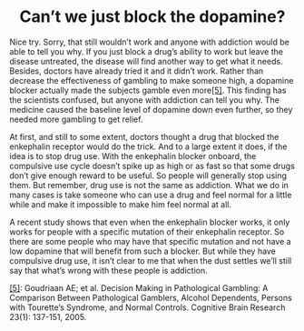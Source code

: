 <center><h1>Can’t we just block the dopamine?</h1></center>

Nice try. Sorry, that still wouldn’t work and anyone with addiction would be able to tell you why. If you just block a drug’s ability to work but leave the disease untreated, the disease will find another way to get what it needs. Besides, doctors have already tried it and it didn’t work. Rather than decrease the effectiveness of gambling to make someone high, a dopamine blocker actually made the subjects gamble even more<a name="ref5" href="#foot5">[5]</a>. This finding has the scientists confused, but anyone with addiction can tell you why. The medicine caused the baseline level of dopamine down even further, so they needed more gambling to get relief.

At first, and still to some extent, doctors thought a drug that blocked the enkephalin receptor would do the trick. And to a large extent it does, if the idea is to stop drug use. With the enkephalin blocker onboard, the compulsive use cycle doesn’t spike up as high or as fast so that some drugs don’t give enough reward to be useful. So people will generally stop using them. But remember, drug use is not the same as addiction. What we do in many cases is take someone who can use a drug and feel normal for a little while and make it impossible to make him feel normal at all.

A recent study shows that even when the enkephalin blocker works, it only works for people with a specific mutation of their enkephalin receptor. So there are some people who may have that specific mutation and not have a low dopamine that will benefit from such a blocker. But while they have compulsive drug use, it isn’t clear to me that when the dust settles we’ll still say that what’s wrong with these people is addiction.

<a name="foot5" href="#ref5">[5]</a>: Goudriaan AE; et al. Decision Making in Pathological Gambling: A Comparison Between Pathological Gamblers, Alcohol Dependents, Persons with Tourette’s Syndrome, and Normal Controls. Cognitive Brain Research 23(1): 137-151, 2005.
